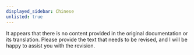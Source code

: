 ```yaml
---
displayed_sidebar: Chinese
unlisted: true
---
```

It appears that there is no content provided in the original documentation or its translation. Please provide the text that needs to be revised, and I will be happy to assist you with the revision.